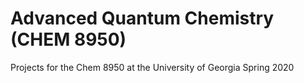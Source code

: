 # Advanced Quantum Chemistry (CHEM 8950)

Projects for the Chem 8950 at the University of Georgia Spring 2020
